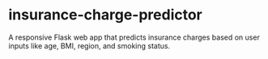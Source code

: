 # insurance-charge-predictor
A responsive Flask web app that predicts insurance charges based on user inputs like age, BMI, region, and smoking status.
